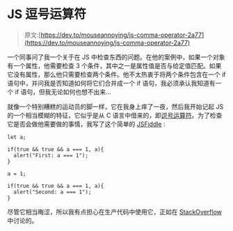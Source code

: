 # JS 逗号运算符

> 原文:[https://dev.to/mouseannoying/js-comma-operator-2a77](https://dev.to/mouseannoying/js-comma-operator-2a77)

一个同事问了我一个关于在 JS 中检查东西的问题。在他的案例中，如果一个对象有一个属性，他需要检查 3 个条件，其中之一是属性值是否与给定值匹配。如果它没有属性，那么他只需要检查两个条件。他不太热衷于将两个条件包含在一个 if 语句中，并问我是否知道如何将它们合并成一个 if 语句，我必须承认我知道有一个 if 语句，但我无论如何也想不出来...

就像一个特别糟糕的运动员的脚一样，它在我身上痒了一夜，然后我开始记起 JS 的一个相当模糊的特征，它似乎是从 C 语言中借来的，即[逗号运算符](https://developer.mozilla.org/en-US/docs/Web/JavaScript/Reference/Operators/Comma_Operator)。为了检查它是否会做他需要做的事情，我写了这个简单的 [JSFiddle](https://jsfiddle.net/annoyingmouse/gcf12trx/) :

```
let a;

if(true && true && a === 1, a){
  alert("First: a === 1");
}

a = 1;

if(true && true && a === 1, a){
  alert("Second: a === 1");
} 
```

尽管它相当晦涩，所以我有点担心在生产代码中使用它，正如在 [StackOverflow](https://stackoverflow.com/questions/3561043/what-does-a-comma-do-in-javascript-expressions#comment-85813120) 中讨论的。